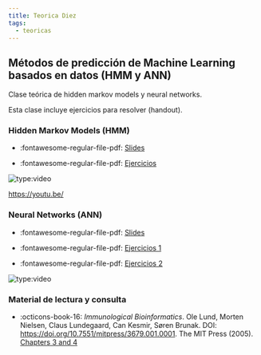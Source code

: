 ```yaml
---
title: Teorica Diez
tags: 
  - teoricas
---
```


## Métodos de predicción de Machine Learning basados en datos (HMM y ANN)

 Clase teórica de hidden markov models y neural networks.

 Esta clase incluye ejercicios para resolver (handout).

### Hidden Markov Models (HMM)

* :fontawesome-regular-file-pdf: [Slides](./files/HMM_w_answers_2020.pdf)

* :fontawesome-regular-file-pdf: [Ejercicios](./files/handout_viterbi_HMM.pdf)

![type:video](https://www.youtube.com/embed/hlmJDkSPWLU)

https://youtu.be/

### Neural Networks (ANN)

* :fontawesome-regular-file-pdf: [Slides](./files/NNtalk_w_answers_2020.pdf)

* :fontawesome-regular-file-pdf: [Ejercicios 1](./files/GD_handout.pdf)

* :fontawesome-regular-file-pdf: [Ejercicios 2](./files/NN_handout.pdf)

![type:video](https://www.youtube.com/embed/MvAGSjdWbUs)

### Material de lectura y consulta

* :octicons-book-16: *Immunological Bioinformatics*. Ole Lund, Morten Nielsen, Claus Lundegaard, Can Kesmir, Søren Brunak. DOI: https://doi.org/10.7551/mitpress/3679.001.0001. The MIT Press (2005). [Chapters 3 and 4](./files/book_mniel_intro_ch3-4.pdf)
